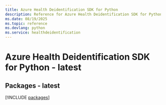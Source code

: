 ```yaml
---
title: Azure Health Deidentification SDK for Python
description: Reference for Azure Health Deidentification SDK for Python
ms.date: 08/19/2025
ms.topic: reference
ms.devlang: python
ms.service: healthdeidentification
---
```

# Azure Health Deidentification SDK for Python - latest
## Packages - latest
[!INCLUDE [packages](health-deidentification-index.md)]